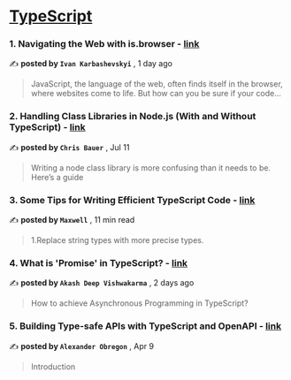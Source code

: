 
<h1><a href=https://medium.com/tag/typescript-tips/recommended target="_blank" rel="noopener noreferrer">TypeScript</a></h1>
<h3>1. Navigating the Web with is.browser - <a href=https://medium.com/@ivankarbashevskyi/navigating-the-web-with-is-browser-91733b25733a?source=tag_recommended_feed---------0-84----------typescript_tips----------f3c618c3_9c1c_4d18_bd01_d81eb1e48ef5------- target="_blank" rel="noopener noreferrer">link</a></h3>

✍️ **posted by `Ivan Karbashevskyi`** <date> , 1 day ago</date>

<blockquote>JavaScript, the language of the web, often finds itself in the browser, where websites come to life. But how can you be sure if your code…</blockquote>

<h3>2. Handling Class Libraries in Node.js (With and Without TypeScript) - <a href=https://medium.com/better-programming/handling-class-libraries-in-node-js-with-and-without-typescript-39b73b2186b6?source=tag_recommended_feed---------1-107----------typescript_tips----------f3c618c3_9c1c_4d18_bd01_d81eb1e48ef5------- target="_blank" rel="noopener noreferrer">link</a></h3>

✍️ **posted by `Chris Bauer`** <date> , Jul 11</date>

<blockquote>Writing a node class library is more confusing than it needs to be. Here’s a guide</blockquote>

<h3>3. Some Tips for Writing Efficient TypeScript Code - <a href=https://medium.com/javascript-in-plain-english/some-tips-for-writing-efficient-typescript-code-20e44c9c14a6?source=tag_recommended_feed---------2-85----------typescript_tips----------f3c618c3_9c1c_4d18_bd01_d81eb1e48ef5------- target="_blank" rel="noopener noreferrer">link</a></h3>

✍️ **posted by `Maxwell`** <date> , 11 min read</date>

<blockquote>1.Replace string types with more precise types.</blockquote>

<h3>4. What is 'Promise' in TypeScript? - <a href=https://medium.com/@adv01/what-is-promise-in-typescript-75f924a28402?source=tag_recommended_feed---------3-84----------typescript_tips----------f3c618c3_9c1c_4d18_bd01_d81eb1e48ef5------- target="_blank" rel="noopener noreferrer">link</a></h3>

✍️ **posted by `Akash Deep Vishwakarma`** <date> , 2 days ago</date>

<blockquote>How to achieve Asynchronous Programming in TypeScript?</blockquote>

<h3>5. Building Type-safe APIs with TypeScript and OpenAPI - <a href=https://medium.com/@AlexanderObregon/building-type-safe-apis-with-typescript-and-openapi-1f78b4b94ee4?source=tag_recommended_feed---------4-85----------typescript_tips----------f3c618c3_9c1c_4d18_bd01_d81eb1e48ef5------- target="_blank" rel="noopener noreferrer">link</a></h3>

✍️ **posted by `Alexander Obregon`** <date> , Apr 9</date>

<blockquote>Introduction</blockquote>

